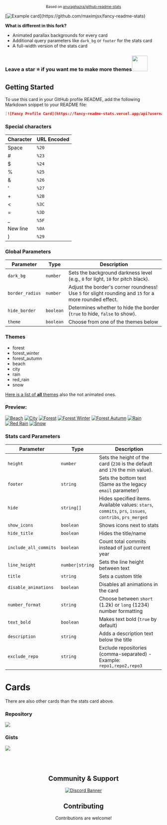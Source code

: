 <div align="center"><sup>Based on <a href="https://github.com/anuraghazra/github-readme-stats">anuraghazra/github-readme-stats</a></sup></div>

[![Example card](https://stats.maximjsx.com/api/pin-wide/?username=maximjsx&repo=fancy-readme-stats&dark_bg=3&theme=forest_winter&footer=Add%20this%20to%20your%20own%20readme%20:%29&title=✨%20𝕱𝖆𝖓𝖈𝖞%20𝕮𝖆𝖗𝖉𝖘%20✨&description=Animated%20GitHub%20profile%20cards%20displaying%20stats%2c%20custom%20text.%0A%208%20animated%20parallax%20backgrounds.)](https://github.com/maximjsx/fancy-readme-stats)

**What is different in this fork?**
- Animated parallax backgrounds for every card
- Additional query parameters like `dark_bg` or `footer` for the stats card
- A full-width version of the stats card

### Leave a **star** ⭐ if you want me to make more themes<img src="https://github.com/user-attachments/assets/ae25e4b9-c97e-4fe9-bb24-72cd4eb5b99b" width="50">

## Getting Started
To use this card in your GitHub profile README, add the following Markdown snippet to your README file:

```markdown
[![Fancy Profile Card](https://fancy-readme-stats.vercel.app/api?username=YOUR_GITHUB_USERNAME&theme=beach&footer=your@email.com&show_icons=true&title=Your%20name&description=Your%20description&include_all_commits=true&show_icons=true)](https://github.com/maximjsx/fancy-readme-stats)
```

### Special characters

| Character | URL Encoded      |
|-----------|----------------------------|
| Space     | `%20`                      |
| #         | `%23`                      |
| $         | `%24`                      |
| %         | `%25`                      |
| &         | `%26`                      |
| '         | `%27`                      |
| +         | `%2B`                      |
| <         | `%3C`                      |
| =         | `%3D`                      |
| _         | `%5F`                      |
| New line  | `%0A`                      |
| )         | `%29`                      |

### Global Parameters

| Parameter       | Type      | Description                                                        |
|-----------------|-----------|--------------------------------------------------------------------|
| `dark_bg`       | `number`  | Sets the background darkness level (e.g., `0` for light, `10` for pitch black). |
| `border_radius` | `number`  | Adjust the border's corner roundness! Use `5` for slight rounding and `15` for a more rounded effect. |
| `hide_border`   | `boolean` | Determines whether to hide the border (`true` to hide, `false` to show). |
| `theme`   | `boolean` | Choose from one of the themes below |

### Themes
- forest
- forest_winter
- forest_autumn
- beach
- city
- rain
- red_rain
- snow

[Here is a list of **all** themes](/themes/index.js) also the not animated ones.

### Preview:
[![Beach](https://stats.maximjsx.com/api?card=1&username=maximjsx&theme=beach&hide_border=true&description=beach&title=Theme&show_icons=true&include_all_commits=false&hide=stars,contribs,issues,commits,prs,prs_merged&height=170)](https://github.com/maximjsx/fancy-readme-stats)
[![City](https://stats.maximjsx.com/api?card=1&username=maximjsx&theme=city&hide_border=true&hide=stars,contribs,issues,commits,prs,prs_merged&height=170&description=city&title=Theme&show_icons=true&include_all_commits=false)](https://github.com/maximjsx/fancy-readme-stats)
[![Forest](https://stats.maximjsx.com/api?card=1&username=maximjsx&theme=forest&hide_border=true&hide=stars,contribs,issues,commits,prs,prs_merged&height=170&description=forest&title=Theme&show_icons=true&include_all_commits=false)](https://github.com/maximjsx/fancy-readme-stats)
[![Forest Winter](https://stats.maximjsx.com/api?card=1&username=maximjsx&theme=forest_winter&hide_border=true&description=forest%5Fwinter&hide=stars,contribs,issues,commits,prs,prs_merged&height=170&title=Theme&show_icons=true&include_all_commits=false)](https://github.com/maximjsx/fancy-readme-stats)
[![Forest Autumn](https://stats.maximjsx.com/api?card=1&username=maximjsx&theme=forest_autumn&hide_border=true&description=forest_autumn&hide=stars,contribs,issues,commits,prs,prs_merged&height=170&title=Theme&show_icons=true&include_all_commits=false&u=1)](https://github.com/maximjsx/fancy-readme-stats)
[![Rain](https://stats.maximjsx.com/api?card=1&username=maximjsx&theme=rain&hide_border=true&description=rain&hide=stars,contribs,issues,commits,prs,prs_merged&height=170&title=Theme&show_icons=true&include_all_commits=false)](https://github.com/maximjsx/fancy-readme-stats)
[![Red Rain](https://stats.maximjsx.com/api?card=1&username=maximjsx&theme=red_rain&hide_border=true&description=red_rain&hide=stars,contribs,issues,commits,prs,prs_merged&height=170&title=Theme&show_icons=true&include_all_commits=false)](https://github.com/maximjsx/fancy-readme-stats)
[![Snow](https://stats.maximjsx.com/api?card=1&username=maximjsx&theme=snow&hide_border=true&description=snow&hide=stars,contribs,issues,commits,prs,prs_merged&height=170&title=Theme&show_icons=true&include_all_commits=false)](https://github.com/maximjsx/fancy-readme-stats)

### Stats card Parameters
| Parameter | Type | Description |
|-----------|------|-------------|
| `height` | `number` | Sets the height of the card (`230` is the default and `170` the min value). |
| `footer` | `string` | Sets the bottom text (Same as the legacy `email` parameter) |
| `hide` | `string[]` | Hides specified items. Available values: `stars`, `commits`, `prs`, `issues`, `contribs`, `prs_merged` |
| `show_icons` | `boolean` | Shows icons next to stats |
| `hide_title` | `boolean` | Hides the title/name |
| `include_all_commits` | `boolean` | Count total commits instead of just current year |
| `line_height` | `number\|string` | Sets the line height between text |
| `title` | `string` | Sets a custom title |
| `disable_animations` | `boolean` | Disables all animations in the card |
| `number_format` | `string` | Choose between `short` (1.2k) or `long` (1234) number formatting |
| `text_bold` | `boolean` | Makes text bold (`true` by default) |
| `description` | `string` | Adds a description text below the title |
| `exclude_repo` | `string` | Exclude repositories (comma-separated) - Example: `repo1,repo2,repo3` 


# Cards
There are also other cards than the stats card above.

### Repository
<a href="https://github.com/maximjsx/fancy-readme-stats">
  <img align="center" src="https://stats.maximjsx.com/api/pin/?username=maximjsx&repo=fancy-readme-stats&theme=snow&dark_bg=7&show_icons=true&update=8" />
</a>

### Gists
<a href="https://gist.github.com/maximjsx/437532d7b08f7e54c2bb7147828ab0e7/">
  <img align="center" src="https://stats.maximjsx.com/api/gist?id=437532d7b08f7e54c2bb7147828ab0e7&theme=snow&dark_bg=7&show_icons=true" />
</a>

<br><br>

<div align="center">
    <h2>Community & Support</h2>
    <a href="https://discord.gg/2UTkYj26B4">
        <img src="https://invidget.switchblade.xyz/2UTkYj26B4" alt="Discord Banner">
    </a>
    <h2>Contributing</h2>
    <p>Contributions are welcome!</p>
</div>

